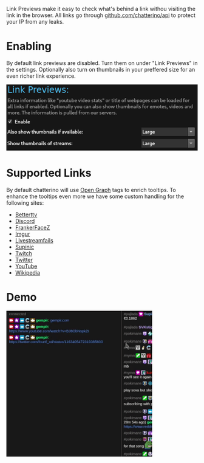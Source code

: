 Link Previews make it easy to check what's behind a link withou visiting the link in the browser.
All links go through [github.com/chatterino/api](https://github.com/chatterino/api) to protect your IP from any leaks.

# Enabling

By default link previews are disabled. Turn them on under "Link Previews" in the settings.
Optionally also turn on thumbnails in your preffered size for an even richer link experience.

![Link Previews Option](images/linkPreviews/option.png)

# Supported Links

By default chatterino will use [Open Graph](https://ogp.me/) tags to enrich tooltips. 
To enhance the tooltips even more we have some custom handling for the following sites:

- [Betterttv](https://betterttv.com/)
- [Discord](https://discord.com/)
- [FrankerFaceZ](https://www.frankerfacez.com/)
- [Imgur](https://imgur.com)
- [Livestreamfails](https://livestreamfails.com/)
- [Supinic](https://supinic.com/)
- [Twitch](https://twitch.tv)
- [Twitter](https://twitter.com)
- [YouTube](https://youtube.com)
- [Wikipedia](https://www.wikipedia.org/)

# Demo

![Demo](images/linkPreviews/demo.gif)